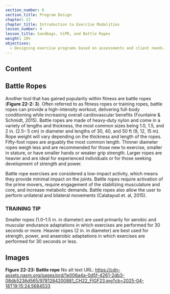 ```yaml
---
section_number: 6
section_title: Program Design
chapter: 22
chapter_title: Introduction to Exercise Modalities
lesson_number: 4
lesson_title: Sandbags, ViPR, and Battle Ropes
weight: 20%
objectives:
  - Designing exercise programs based on assessments and client needs.
---
```


## Content
## Battle Ropes

Another tool that has gained popularity within fitness are battle ropes (**Figure 22-2: 3**). Often referred to as fitness ropes or training ropes, battle ropes can provide a high-intensity workout, delivering full-body conditioning while increasing overall cardiovascular benefits (Fountaine & Schmidt, 2015). Battle ropes are made of heavy-duty nylon and come in a variety of lengths and thickness, the most common sizes being 1.0, 1.5, and 2 in. (2.5– 5 cm) in diameter and lengths of 30, 40, and 50 ft (9, 12, 15 m). Rope weight will vary depending on the thickness and length of the ropes. Fifty-foot ropes are arguably the most common length. Thinner diameter ropes weigh less and are recommended for those new to exercise, smaller in stature, or have smaller hands or weaker grip strength. Larger ropes are heavier and are ideal for experienced individuals or for those seeking development of strength and power.

Battle rope exercises are considered a low-impact activity, which means they provide minimal impact on the joints. Battle ropes require activation of the prime movers, require engagement of the stabilizing musculature and core, and increase metabolic demands. Battle ropes also allow the user to perform unilateral and bilateral movements (Calatayud et. al, 2015).

### TRAINING TIP

Smaller ropes (1.0–1.5 in. in diameter) are used primarily for aerobic and muscular endurance adaptations in which exercises are performed for 30 seconds or more. Heavier ropes (2 in. in diameter) are best used for strength, power, and anaerobic adaptations in which exercises are performed for 30 seconds or less.

## Images

**Figure 22-23: Battle rope**
No alt text
URL: https://cdn-assets.nasm.org/pages/prd/1e006a4a-0d5f-4261-2db3-08db5236d565/9781284200881_CH22_FIGF23.jpg?cb=2025-04-18T19:15:24.5684533